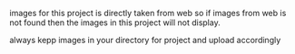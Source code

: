 images for this project is directly taken from web so if images from web is not found then the images in this project will not display.

always kepp images in  your directory for project and upload accordingly
